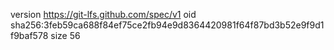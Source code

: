 version https://git-lfs.github.com/spec/v1
oid sha256:3feb59ca688f84ef75ce2fb94e9d8364420981f64f87bd3b52e9f9d1f9baf578
size 56
